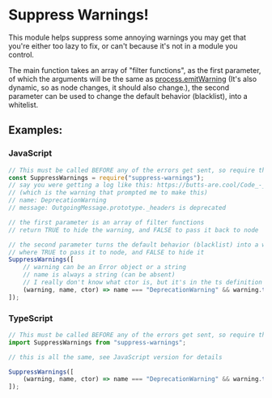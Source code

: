 # Suppress Warnings!
This module helps suppress some annoying warnings you may get that you're either too lazy to fix, or can't because it's not in a module you control.

The main function takes an array of "filter functions", as the first parameter, of which the arguments will be the same as [process.emitWarning](https://nodejs.org/api/process.html#process_process_emitwarning_warning_type_code_ctor) (It's also dynamic, so as node changes, it should also change.), the second parameter can be used to change the default behavior (blacklist), into a whitelist.

## Examples: 

### JavaScript
```js
// This must be called BEFORE any of the errors get sent, so require this first and run the function first before requiring any other modules
const SuppressWarnings = require("suppress-warnings");
// say you were getting a log like this: https://butts-are.cool/Code_-_Insiders_qeiR4Gtkyh.png
// (which is the warning that prompted me to make this)
// name: DeprecationWarning
// message: OutgoingMessage.prototype._headers is deprecated

// the first parameter is an array of filter functions
// return TRUE to hide the warning, and FALSE to pass it back to node

// the second parameter turns the default behavior (blacklist) into a whitelist
// where TRUE to pass it to node, and FALSE to hide it
SuppressWarnings([
	// warning can be an Error object or a string
	// name is always a string (can be absent)
	// I really don't know what ctor is, but it's in the ts definition
	(warning, name, ctor) => name === "DeprecationWarning" && warning.toString() === "OutgoingMessage.prototype._headers is deprecated"
]);
```

### TypeScript
```ts
// This must be called BEFORE any of the errors get sent, so require this first and run the function first before requiring any other modules
import SuppressWarnings from "suppress-warnings";

// this is all the same, see JavaScript version for details

SuppressWarnings([
	(warning, name, ctor) => name === "DeprecationWarning" && warning.toString() === "OutgoingMessage.prototype._headers is deprecated"
]);
```
